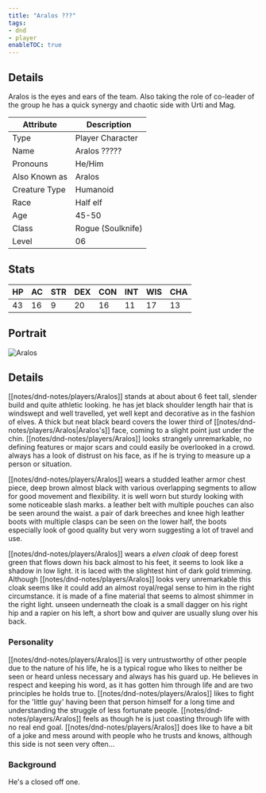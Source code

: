 ```yaml
---
title: "Aralos ???"
tags:
- dnd
- player
enableTOC: true
---
```

## Details

Aralos is the eyes and ears of the team. Also taking the role of co-leader of the group he has a quick synergy and chaotic side with Urti and Mag.

| Attribute     | Description         |
| ------------- | ------------------- |
| Type          | Player Character    |
| Name          | Aralos ?????  |
| Pronouns      | He/Him              |
| Also Known as | Aralos                 |
| Creature Type | Humanoid            |
| Race          | Half elf              |
| Age           | 45-50                 | 
| Class         | Rogue  (Soulknife)  |
| Level         | 06                  |

## Stats

| HP  | AC  | STR | DEX | CON | INT | WIS | CHA |
| --- | ---    | ---  | ---    | ---     | ---  | ---  | ---     |
| 43  | 16     |   9  |   20   |   16    |   11   | 17   |     13   |


## Portrait

![Aralos](notes/images/aralos.png)

## Details
[[notes/dnd-notes/players/Aralos]] stands at about about 6 feet tall, slender build and quite athletic looking. he has jet black shoulder length hair that is windswept and well travelled, yet well kept and decorative as in the fashion of elves. A thick but neat black beard covers the lower third of [[notes/dnd-notes/players/Aralos|Aralos's]] face, coming to a slight point just under the chin.  [[notes/dnd-notes/players/Aralos]] looks strangely unremarkable, no defining features or major scars and could easily be overlooked in a crowd. always has a look of distrust on his face, as if he is trying to measure up a person or situation.

[[notes/dnd-notes/players/Aralos]] wears a studded leather armor chest piece, deep brown almost black with various overlapping segments to allow for good movement and flexibility. it is well worn but sturdy looking with some noticeable slash marks. a leather belt with multiple pouches can also be seen around the waist. a pair of dark breeches and knee high leather boots with multiple clasps can be seen on the lower half, the boots especially look of good quality but very worn suggesting a lot of travel and use.

[[notes/dnd-notes/players/Aralos]] wears a *elven cloak* of deep forest green that flows down his back almost to his feet, it seems to look like a shadow in low light. it is laced with the slightest hint of dark gold trimming. Although [[notes/dnd-notes/players/Aralos]] looks very unremarkable this cloak seems like it could add an almost royal/regal sense to him in the right circumstance. it is made of a fine material that seems to almost shimmer in the right light. unseen underneath the cloak is a small dagger on his right hip and a rapier on his left, a short bow and quiver are usually slung over his back. 

### Personality 
[[notes/dnd-notes/players/Aralos]] is very untrustworthy of other people due to the nature of his life, he is a typical rogue who likes to neither be seen or heard unless necessary and always has his guard up. He believes in respect and keeping his word, as it has gotten him through life and are two principles he holds true to. [[notes/dnd-notes/players/Aralos]] likes to fight for the 'little guy' having been that person himself for a long time and understanding the struggle of less fortunate people. [[notes/dnd-notes/players/Aralos]] feels as though he is just coasting through life with no real end goal. [[notes/dnd-notes/players/Aralos]] does like to have a bit of a joke and mess around with people who he trusts and knows, although this side is not seen very often...

### Background
He's a closed off one. 

